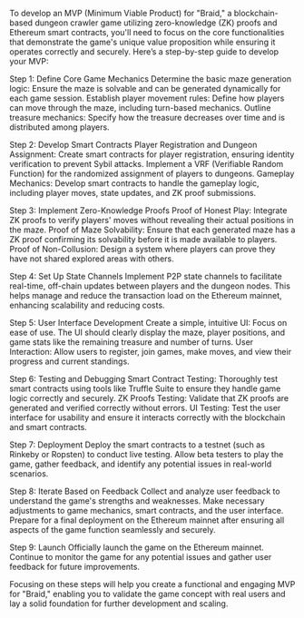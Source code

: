 
To develop an MVP (Minimum Viable Product) for "Braid," a blockchain-based dungeon crawler game utilizing zero-knowledge (ZK) proofs and Ethereum smart contracts, you'll need to focus on the core functionalities that demonstrate the game's unique value proposition while ensuring it operates correctly and securely. Here’s a step-by-step guide to develop your MVP:

Step 1: Define Core Game Mechanics
Determine the basic maze generation logic: Ensure the maze is solvable and can be generated dynamically for each game session.
Establish player movement rules: Define how players can move through the maze, including turn-based mechanics.
Outline treasure mechanics: Specify how the treasure decreases over time and is distributed among players.

Step 2: Develop Smart Contracts
Player Registration and Dungeon Assignment:
Create smart contracts for player registration, ensuring identity verification to prevent Sybil attacks.
Implement a VRF (Verifiable Random Function) for the randomized assignment of players to dungeons.
Gameplay Mechanics:
Develop smart contracts to handle the gameplay logic, including player moves, state updates, and ZK proof submissions.

Step 3: Implement Zero-Knowledge Proofs
Proof of Honest Play: Integrate ZK proofs to verify players' moves without revealing their actual positions in the maze.
Proof of Maze Solvability: Ensure that each generated maze has a ZK proof confirming its solvability before it is made available to players.
Proof of Non-Collusion: Design a system where players can prove they have not shared explored areas with others.

Step 4: Set Up State Channels
Implement P2P state channels to facilitate real-time, off-chain updates between players and the dungeon nodes. This helps manage and reduce the transaction load on the Ethereum mainnet, enhancing scalability and reducing costs.

Step 5: User Interface Development
Create a simple, intuitive UI: Focus on ease of use. The UI should clearly display the maze, player positions, and game stats like the remaining treasure and number of turns.
User Interaction: Allow users to register, join games, make moves, and view their progress and current standings.

Step 6: Testing and Debugging
Smart Contract Testing: Thoroughly test smart contracts using tools like Truffle Suite to ensure they handle game logic correctly and securely.
ZK Proofs Testing: Validate that ZK proofs are generated and verified correctly without errors.
UI Testing: Test the user interface for usability and ensure it interacts correctly with the blockchain and smart contracts.

Step 7: Deployment
Deploy the smart contracts to a testnet (such as Rinkeby or Ropsten) to conduct live testing.
Allow beta testers to play the game, gather feedback, and identify any potential issues in real-world scenarios.

Step 8: Iterate Based on Feedback
Collect and analyze user feedback to understand the game's strengths and weaknesses.
Make necessary adjustments to game mechanics, smart contracts, and the user interface.
Prepare for a final deployment on the Ethereum mainnet after ensuring all aspects of the game function seamlessly and securely.

Step 9: Launch
Officially launch the game on the Ethereum mainnet.
Continue to monitor the game for any potential issues and gather user feedback for future improvements.

Focusing on these steps will help you create a functional and engaging MVP for "Braid," enabling you to validate the game concept with real users and lay a solid foundation for further development and scaling.